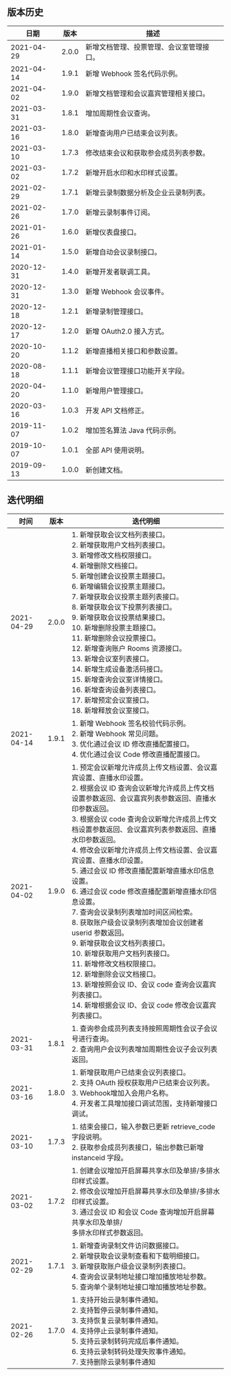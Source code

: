 ## 版本历史

| 日期       | 版本  | 描述                           |
| ---------- | ----- | ------------------------------ |
|2021-04-29 | 2.0.0| 新增文档管理、投票管理、会议室管理接口。         |
|2021-04-14 | 1.9.1| 新增 Webhook 签名代码示例。         |
|2021-04-02 | 1.9.0| 新增文档管理和会议嘉宾管理相关接口。         |
|2021-03-31 | 1.8.1| 增加周期性会议查询。         |
|2021-03-16 | 1.8.0| 新增查询用户已结束会议列表。         |
|2021-03-10 | 1.7.3| 修改结束会议和获取参会成员列表参数。         |
|2021-03-02 | 1.7.2| 新增开启水印和水印样式设置。         |
|2021-02-29 | 1.7.1 | 新增云录制数据分析及企业云录制列表。         |
|2021-02-26 | 1.7.0 |新增云录制事件订阅。         |
| 2021-01-26 | 1.6.0 | 新增仪表盘接口。         |
| 2021-01-14 | 1.5.0 | 新增自动会议录制接口。         |
| 2020-12-31 | 1.4.0 | 新增开发者联调工具。           |
| 2020-12-31 | 1.3.0 | 新增 Webhook 会议事件。        |
| 2020-12-18 | 1.2.1 | 新增录制管理接口。             |
| 2020-12-17 | 1.2.0 | 新增 OAuth2.0 接入方式。       |
| 2020-10-20 | 1.1.2 | 新增直播相关接口和参数设置。   |
| 2020-08-18 | 1.1.1 | 新增会议管理接口功能开关字段。 |
| 2020-04-20 | 1.1.0 | 新增用户管理接口。             |
| 2020-03-16 | 1.0.3 | 开发 API 文档修正。            |
| 2019-11-07 | 1.0.2 | 增加签名算法 Java 代码示例。   |
| 2019-10-07 | 1.0.1 | 全部 API 使用说明。            |
| 2019-09-13 | 1.0.0 | 新创建文档。                   |


## 迭代明细


| 时间       | 版本  | 迭代明细                                                     |
| ---------- | ----- | ------------------------------------------------------------ |
| 2021-04-29 | 2.0.0 | 1. 新增获取会议文档列表接口。<br>2. 新增获取用户文档列表接口。<br>3. 新增修改文档权限接口。<br>4. 新增删除文档接口。<br>5. 新增创建会议投票主题接口。<br>6. 新增编辑会议投票主题接口。<br>7. 新增获取会议投票主题列表接口。<br>8. 新增获取会议下投票列表接口。<br>9. 新增获取会议投票结果接口。<br>10. 新增删除投票主题接口。<br>11. 新增删除会议投票接口。<br>12. 新增查询账户 Rooms 资源接口。<br>13. 新增会议室列表接口。<br>14. 新增生成设备激活码接口。 <br>15. 新增查询会议室详情接口。<br>16. 新增查询设备列表接口。 <br>17. 新增预定会议室接口。<br>18. 新增释放会议室接口。
| 2021-04-14 | 1.9.1 | 1. 新增 Webhook 签名校验代码示例。<br>2. 新增 Webhook 常见问题。<br>3. 优化通过会议 ID 修改直播配置接口。<br>4. 优化通过会议 Code 修改直播配置接口。 |
| 2021-04-02 | 1.9.0| 1. 预定会议新增允许成员上传文档设置、会议嘉宾设置、直播水印设置。<br>2. 根据会议 ID 查询会议新增允许成员上传文档设置参数返回、会议嘉宾列表参数返回、直播水印参数返回。<br>3. 根据会议 code 查询会议新增允许成员上传文档设置参数返回、会议嘉宾列表参数返回、直播水印参数返回。<br>4. 修改会议新增允许成员上传文档设置、会议嘉宾设置、直播水印设置。<br>5. 通过会议 ID 修改直播配置新增直播水印信息设置。<br>6. 通过会议 code 修改直播配置新增直播水印信息设置。<br>7. 查询会议录制列表增加时间区间检索。<br>8. 获取账户级会议录制列表增加会议创建者 userid 参数返回。<br>9. 新增获取会议文档列表接口。<br>10. 新增获取用户文档列表接口。<br>11. 新增修改文档权限接口。<br>12. 新增删除会议文档接口。<br>13. 新增按照会议 ID、会议 code 查询会议嘉宾列表接口。<br>14. 新增根据会议 ID、会议 code 修改会议嘉宾列表接口。|
| 2021-03-31 | 1.8.1| 1. 查询参会成员列表支持按照周期性会议子会议号进行查询。<br>2. 查询用户会议列表增加周期性会议子会议列表返回。|
| 2021-03-16 | 1.8.0| 1. 新增获取用户已结束会议列表接口。<br>2. 支持 OAuth 授权获取用户已结束会议列表。<br>3. Webhook增加入会用户名称。<br>4. 开发者工具增加接口调试范围，支持新增接口调试。|
| 2021-03-10 | 1.7.3 | 1. 结束会接口，输入参数已更新 retrieve_code 字段说明。<br>2. 获取参会成员列表接口，输出参数已新增 instanceid 字段。 |
| 2021-03-02 | 1.7.2 | 1. 创建会议增加开启屏幕共享水印及单排/多排水印样式设置。<br>2. 修改会议增加开启屏幕共享水印及单排/多排水印样式设置。<br>3. 通过会议 ID 和会议 Code 查询增加开启屏幕共享水印及单排/<br>多排水印样式参数返回。 |
| 2021-02-29 | 1.7.1 | 1. 新增查询录制文件访问数据接口。<br>2. 新增获取会议录制查看和下载明细接口。<br>3. 新增获取账户级会议录制列表接口。<br>4. 查询会议录制地址接口增加播放地址参数。<br>5. 查询单个录制地址接口增加播放地址参数。 |
| 2021-02-26 | 1.7.0 | 1. 支持开始云录制事件通知。<br>2. 支持暂停云录制事件通知。<br>3. 支持恢复云录制事件通知。<br>4. 支持停止云录制事件通知。<br>5. 支持云录制转码完成后事件通知。<br>6. 支持云录制转码处理失败事件通知。<br>7. 支持删除云录制事件通知 |
